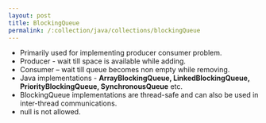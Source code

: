 ```yaml
---
layout: post
title: BlockingQueue
permalink: /:collection/java/collections/blockingQueue
---
```


* Primarily used for implementing producer consumer problem.
* Producer - wait till space is available while adding.
* Consumer – wait till queue becomes non empty while removing.
* Java implementations - **ArrayBlockingQueue, LinkedBlockingQueue, PriorityBlockingQueue, SynchronousQueue** etc.
* BlockingQueue implementations are thread-safe and can also be used in inter-thread communications. 
* null is not allowed. 
